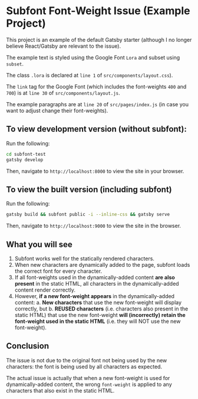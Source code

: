 # Subfont Font-Weight Issue (Example Project)

This project is an example of the default Gatsby starter (although I no longer believe React/Gatsby are relevant to the issue).

The example text is styled using the Google Font `Lora` and subset using `subset`.

The class `.lora` is declared at `line 1` of `src/components/layout.css`).

The `link` tag for the Google Font (which includes the font-weights `400` and `700`) is at `line 30` of `src/components/layout.js`.

The example paragraphs are at `line 20` of `src/pages/index.js` (in case you want to adjust change their font-weights).

## To view development version (without subfont):

Run the following:

```sh
cd subfont-test
gatsby develop
```

Then, navigate to `http://localhost:8000` to view the site in your browser.

## To view the built version (including subfont)

Run the following:

```sh
gatsby build && subfont public -i --inline-css && gatsby serve
```

Then, navigate to `http://localhost:9000` to view the site in the browser.

## What you will see

1. Subfont works well for the statically rendered characters.
2. When new characters are dynamically added to the page, subfont loads the correct font for every character.
3. If all font-weights used in the dynamically-added content __are also present__ in the static HTML, all characters in the dynamically-added content render correctly.
4. However, __if a new font-weight appears__ in the dynamically-added content: 
    a. __New characters__ that use the new font-weight will display correctly, but
    b. __REUSED characters__ (i.e. characters also present in the static HTML) that use the new font-weight __will (incorrectly) retain the font-weight used in the static HTML__ (i.e. they will NOT use the new font-weight). 

## Conclusion

The issue is not due to the original font not being used by the new characters: the font is being used by all characters as expected. 

The actual issue is actually that when a new font-weight is used for dynamically-added content, the wrong `font-weight` is applied to any characters that also exist in the static HTML.